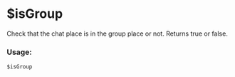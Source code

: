 # $isGroup

Check that the chat place is in the group place or not. Returns true or false.

### Usage:

```
$isGroup
```
